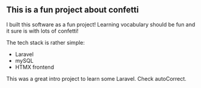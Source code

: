 ## This is a fun project about confetti

I built this software as a fun project! Learning vocabulary should be fun and it sure is with lots of confetti!

The tech stack is rather simple:
* Laravel
* mySQL
* HTMX frontend

This was a great intro project to learn some Laravel.
Check autoCorrect.

